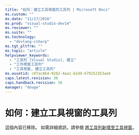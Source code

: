 ```yaml
---
title: "如何：建立工具視窗的工具列 | Microsoft Docs"
ms.custom: ""
ms.date: "11/17/2016"
ms.prod: "visual-studio-dev14"
ms.reviewer: ""
ms.suite: ""
ms.technology: 
  - "devlang-csharp"
ms.tgt_pltfrm: ""
ms.topic: "article"
helpviewer_keywords: 
  - "工具列 [Visual Studio], 建立"
  - "工作視窗工具列"
  - "工具視窗, 建立工具列"
ms.assetid: c07ac8b4-9282-4aa1-b1d9-679252353aeb
caps.latest.revision: 36
caps.handback.revision: 36
manager: "douge"
---
```

# 如何：建立工具視窗的工具列
這個內容已移除。 如需詳細資訊，請參閱 [將工具列新增至工具視窗](../extensibility/adding-a-toolbar-to-a-tool-window.md)。